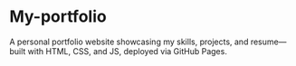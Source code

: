# My-portfolio
A personal portfolio website showcasing my skills, projects, and resume—built with HTML, CSS, and JS, deployed via GitHub Pages.

